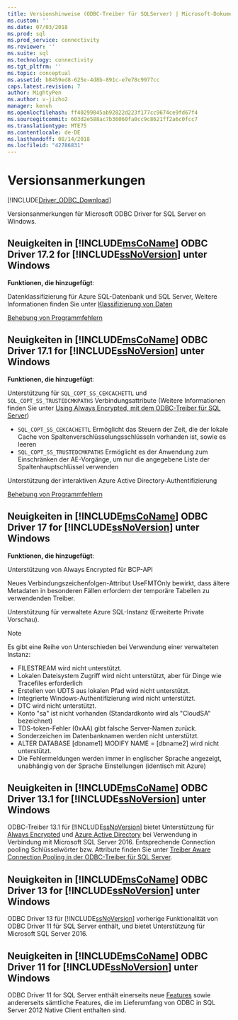 ```yaml
---
title: Versionshinweise (ODBC-Treiber für SQLServer) | Microsoft-Dokumentation
ms.custom: ''
ms.date: 07/03/2018
ms.prod: sql
ms.prod_service: connectivity
ms.reviewer: ''
ms.suite: sql
ms.technology: connectivity
ms.tgt_pltfrm: ''
ms.topic: conceptual
ms.assetid: b8459ed8-625e-4d8b-891c-e7e78c9977cc
caps.latest.revision: 7
author: MightyPen
ms.author: v-jizho2
manager: kenvh
ms.openlocfilehash: ff40299845ab92822d223f177cc9674ce9fd67f4
ms.sourcegitcommit: 603d2e588ac7b36060fa0cc9c8621ff2a6c0fcc7
ms.translationtype: MTE75
ms.contentlocale: de-DE
ms.lasthandoff: 08/14/2018
ms.locfileid: "42786831"
---
```

# <a name="release-notes"></a>Versionsanmerkungen
[!INCLUDE[Driver_ODBC_Download](../../../includes/driver_odbc_download.md)]

  Versionsanmerkungen für Microsoft ODBC Driver for SQL Server on Windows.  

## <a name="whats-new-in-the-includemsconameincludesmsconamemdmd-odbc-driver-172-for-includessnoversionincludesssnoversion-mdmd-on-windows"></a>Neuigkeiten in [!INCLUDE[msCoName](../../../includes/msconame_md.md)] ODBC Driver 17.2 for [!INCLUDE[ssNoVersion](../../../includes/ssnoversion-md.md)] unter Windows

**Funktionen, die hinzugefügt**:

Datenklassifizierung für Azure SQL-Datenbank und SQL Server, Weitere Informationen finden Sie unter [Klassifizierung von Daten](../data-classification.md)

[Behebung von Programmfehlern](../bug-fixes.md)

## <a name="whats-new-in-the-includemsconameincludesmsconamemdmd-odbc-driver-171-for-includessnoversionincludesssnoversion-mdmd-on-windows"></a>Neuigkeiten in [!INCLUDE[msCoName](../../../includes/msconame_md.md)] ODBC Driver 17.1 for [!INCLUDE[ssNoVersion](../../../includes/ssnoversion-md.md)] unter Windows

**Funktionen, die hinzugefügt**:

Unterstützung für `SQL_COPT_SS_CEKCACHETTL` und `SQL_COPT_SS_TRUSTEDCMKPATHS` Verbindungsattribute (Weitere Informationen finden Sie unter [Using Always Encrypted, mit dem ODBC-Treiber für SQL Server](../using-always-encrypted-with-the-odbc-driver.md))
- `SQL_COPT_SS_CEKCACHETTL` Ermöglicht das Steuern der Zeit, die der lokale Cache von Spaltenverschlüsselungsschlüsseln vorhanden ist, sowie es leeren
- `SQL_COPT_SS_TRUSTEDCMKPATHS` Ermöglicht es der Anwendung zum Einschränken der AE-Vorgänge, um nur die angegebene Liste der Spaltenhauptschlüssel verwenden


Unterstützung der interaktiven Azure Active Directory-Authentifizierung

[Behebung von Programmfehlern](../bug-fixes.md)


## <a name="whats-new-in-the-includemsconameincludesmsconamemdmd-odbc-driver-17-for-includessnoversionincludesssnoversion-mdmd-on-windows"></a>Neuigkeiten in [!INCLUDE[msCoName](../../../includes/msconame_md.md)] ODBC Driver 17 for [!INCLUDE[ssNoVersion](../../../includes/ssnoversion-md.md)] unter Windows

**Funktionen, die hinzugefügt**:

Unterstützung von Always Encrypted für BCP-API

Neues Verbindungszeichenfolgen-Attribut UseFMTOnly bewirkt, dass ältere Metadaten in besonderen Fällen erfordern der temporäre Tabellen zu verwendenden Treiber.

Unterstützung für verwaltete Azure SQL-Instanz (Erweiterte Private Vorschau). 
> [!NOTE]
> Es gibt eine Reihe von Unterschieden bei Verwendung einer verwalteten Instanz:
> -   FILESTREAM wird nicht unterstützt. 
> -   Lokalen Dateisystem Zugriff wird nicht unterstützt, aber für Dinge wie Tracefiles erforderlich 
> -   Erstellen von UDTS aus lokalen Pfad wird nicht unterstützt. 
> -   Integrierte Windows-Authentifizierung wird nicht unterstützt. 
> -   DTC wird nicht unterstützt. 
> -   Konto "sa" ist nicht vorhanden (Standardkonto wird als "CloudSA" bezeichnet)
> -   TDS-token-Fehler (0xAA) gibt falsche Server-Namen zurück.
> -   Sonderzeichen im Datenbanknamen werden nicht unterstützt. 
> -   ALTER DATABASE [dbname1] MODIFY NAME = [dbname2] wird nicht unterstützt.
> -   Die Fehlermeldungen werden immer in englischer Sprache angezeigt, unabhängig von der Sprache Einstellungen (identisch mit Azure) 
  

## <a name="whats-new-in-the-includemsconameincludesmsconamemdmd-odbc-driver-131-for-includessnoversionincludesssnoversion-mdmd-on-windows"></a>Neuigkeiten in [!INCLUDE[msCoName](../../../includes/msconame_md.md)] ODBC Driver 13.1 for [!INCLUDE[ssNoVersion](../../../includes/ssnoversion-md.md)] unter Windows  
 ODBC-Treiber 13.1 für [!INCLUDE[ssNoVersion](../../../includes/ssnoversion-md.md)] bietet Unterstützung für [Always Encrypted](../../../connect/odbc/using-always-encrypted-with-the-odbc-driver.md) und [Azure Active Directory](../../../connect/odbc/using-azure-active-directory.md) bei Verwendung in Verbindung mit Microsoft SQL Server 2016.  Entsprechende Connection pooling Schlüsselwörter bzw. Attribute finden Sie unter [Treiber Aware Connection Pooling in der ODBC-Treiber für SQL Server](../../../connect/odbc/windows/driver-aware-connection-pooling-in-the-odbc-driver-for-sql-server.md).

 ## <a name="whats-new-in-the-includemsconameincludesmsconamemdmd-odbc-driver-13-for-includessnoversionincludesssnoversion-mdmd-on-windows"></a>Neuigkeiten in [!INCLUDE[msCoName](../../../includes/msconame_md.md)] ODBC Driver 13 for [!INCLUDE[ssNoVersion](../../../includes/ssnoversion-md.md)] unter Windows  
 ODBC Driver 13 für [!INCLUDE[ssNoVersion](../../../includes/ssnoversion-md.md)] vorherige Funktionalität von ODBC Driver 11 für SQL Server enthält, und bietet Unterstützung für Microsoft SQL Server 2016.

## <a name="whats-new-in-the-includemsconameincludesmsconamemdmd-odbc-driver-11-for-includessnoversionincludesssnoversion-mdmd-on-windows"></a>Neuigkeiten in [!INCLUDE[msCoName](../../../includes/msconame_md.md)] ODBC Driver 11 for [!INCLUDE[ssNoVersion](../../../includes/ssnoversion-md.md)] unter Windows  
 ODBC Driver 11 for SQL Server enthält einerseits neue [Features](./features-of-the-microsoft-odbc-driver-for-sql-server-on-windows.md) sowie andererseits sämtliche Features, die im Lieferumfang von ODBC in SQL Server 2012 Native Client enthalten sind.  
